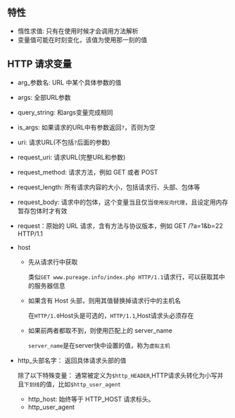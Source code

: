 ## 特性
- 惰性求值: 只有在使用时候才会调用方法解析
- 变量值可能在时刻变化，该值为使用那一刻的值

## HTTP 请求变量
- arg_参数名: URL 中某个具体参数的值
- args: 全部URL参数
- query_string: 和args变量完成相同
- is_args: 如果请求的URL中有参数返回`?`，否则为空
- uri: 请求URL(不包括`?`后面的参数)
- request_uri: 请求URL(完整URL和参数)
- request_method: 请求方法，例如 GET 或者 POST
- request_length: 所有请求内容的大小，包括请求行、头部、包体等
- request_body: 请求中的包体，这个变量当且仅当`使用反向代理`，且设定用内存暂存包体时才有效
- request：原始的 URL 请求，含有方法与协议版本，例如 GET /?a=1&b=22 HTTP/1.1
- host
    - 先从请求行中获取

        类似`GET www.pureage.info/index.php HTTP/1.1`请求行，可以获取其中的服务器信息
    - 如果含有 Host 头部，则用其值替换掉请求行中的主机名

        在`HTTP/1.0`Host头是可选的，`HTTP/1.1`,Host请求头必须存在
    - 如果前两者都取不到，则使用匹配上的 server_name

        `server_name`是在server快中设置的值，称为`虚拟主机`
- http_头部名字： 返回具体请求头部的值

    除了以下特殊变量： 通常被定义为`$http_HEADER`,HTTP请求头转化为小写并且`下划线`的值，比如`$http_user_agent`
    - http_host: 始终等于 HTTP_HOST 请求标头。
    - http_user_agent